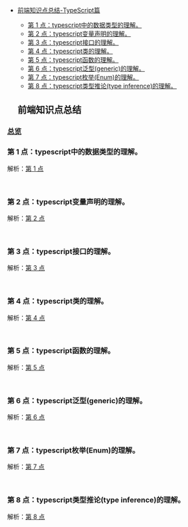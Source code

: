 - [前端知识点总结-TypeScript篇](#%E5%89%8D%E7%AB%AF%E7%9F%A5%E8%AF%86%E7%82%B9%E6%80%BB%E7%BB%93)
  - [第 1 点：typescript中的数据类型的理解。](#%E7%AC%AC-1-%E7%82%B9typescript%E4%B8%AD%E7%9A%84%E6%95%B0%E6%8D%AE%E7%B1%BB%E5%9E%8B%E7%9A%84%E7%90%86%E8%A7%A3)
  - [第 2 点：typescript变量声明的理解。](#%E7%AC%AC-2-%E7%82%B9typescript%E5%8F%98%E9%87%8F%E5%A3%B0%E6%98%8E%E7%9A%84%E7%90%86%E8%A7%A3)
  - [第 3 点：typescript接口的理解。](#%E7%AC%AC-3-%E7%82%B9typescript%E6%8E%A5%E5%8F%A3%E7%9A%84%E7%90%86%E8%A7%A3)
  - [第 4 点：typescript类的理解。](#%E7%AC%AC-4-%E7%82%B9typescript%E7%B1%BB%E7%9A%84%E7%90%86%E8%A7%A3)
  - [第 5 点：typescript函数的理解。](#%E7%AC%AC-5-%E7%82%B9typescript%E5%87%BD%E6%95%B0%E7%9A%84%E7%90%86%E8%A7%A3)
  - [第 6 点：typescript泛型(generic)的理解。](#%E7%AC%AC-6-%E7%82%B9typescript%E6%B3%9B%E5%9E%8Bgeneric%E7%9A%84%E7%90%86%E8%A7%A3)
  - [第 7 点：typescript枚举(Enum)的理解。](#%E7%AC%AC-7-%E7%82%B9typescript%E6%9E%9A%E4%B8%BEenum%E7%9A%84%E7%90%86%E8%A7%A3)
  - [第 8 点：typescript类型推论(type inference)的理解。](#%E7%AC%AC-8-%E7%82%B9typescript%E7%B1%BB%E5%9E%8B%E6%8E%A8%E8%AE%BAtype-inference%E7%9A%84%E7%90%86%E8%A7%A3)




  ## 前端知识点总结

### [总览](https://github.com/lotosv2010/front-end-summary/issues?q=is%3Aopen+is%3Aissue+label%3Asummary+label%3Atypescript)

### 第 1 点：typescript中的数据类型的理解。 

解析：[第 1 点](https://github.com/lotosv2010/front-end-summary/issues/64)

<br/>

### 第 2 点：typescript变量声明的理解。 

解析：[第 2 点](https://github.com/lotosv2010/front-end-summary/issues/66)

<br/>

### 第 3 点：typescript接口的理解。 

解析：[第 3 点](https://github.com/lotosv2010/front-end-summary/issues/68)

<br/>

### 第 4 点：typescript类的理解。 

解析：[第 4 点](https://github.com/lotosv2010/front-end-summary/issues/70)

<br/>

### 第 5 点：typescript函数的理解。 

解析：[第 5 点](https://github.com/lotosv2010/front-end-summary/issues/72)

<br/>

### 第 6 点：typescript泛型(generic)的理解。 

解析：[第 6 点](https://github.com/lotosv2010/front-end-summary/issues/74)

<br/>

### 第 7 点：typescript枚举(Enum)的理解。 

解析：[第 7 点](https://github.com/lotosv2010/front-end-summary/issues/76)

<br/>

### 第 8 点：typescript类型推论(type inference)的理解。 

解析：[第 8 点](https://github.com/lotosv2010/front-end-summary/issues/78)

<br/>
